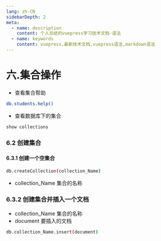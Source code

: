 ```yaml
---
lang: zh-CN
sidebarDepth: 2
meta:
  - name: description
    content: 个人总结的vuepress学习技术文档-语法
  - name: keywords
    content: vuepress,最新技术文档,vuepress语法,markdown语法
---
```


# 六.集合操作

- 查看集合帮助

```sh
db.students.help()
```

- 查看数据库下的集合

```sh
show collections
```

### 6.2 创建集合

#### 6.3.1 创建一个空集合

```sh
db.createCollection(collection_Name)
```

- collection_Name 集合的名称

### 6.3.2 创建集合并插入一个文档

- collection_Name 集合的名称
- document 要插入的文档

```sh
db.collection_Name.insert(document)
```

